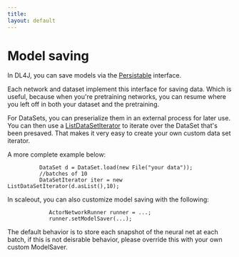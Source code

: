 ```yaml
---
title: 
layout: default
---
```


# Model saving

In DL4J, you can save models via the [Persistable](../doc/org/deeplearning4j/nn/Persistable.html) interface.

Each network and dataset implement this interface for saving data. Which is useful, because when you're pretraining networks, you can resume where you left off in both your dataset and the pretraining.

For DataSets, you can preserialize them in an external process for later use. You can then use a [ListDataSetIterator](../doc/org/deeplearning4j/datasets/iterator/impl/ListDataSetIterator.html) to iterate over the DataSet that's been presaved. That makes it very easy to create your own custom data set iterator.

A more complete example below:

              DataSet d = DataSet.load(new File("your data"));
              //batches of 10
              DataSetIterator iter = new ListDataSetIterator(d.asList(),10);

In scaleout, you can also customize model saving with the following:

                 ActorNetworkRunner runner = ...;
                 runner.setModelSaver(...);

The default behavior is to store each snapshot of the neural net at each batch, if this is not deisrable behavior, please override this with your own custom ModelSaver.
